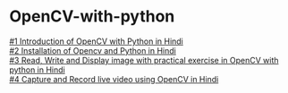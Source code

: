 # OpenCV-with-python

<a href="https://www.youtube.com/watch?v=3siXQD9-H4A">#1 Introduction of OpenCV with Python in Hindi</a> <br>
<a href="https://www.youtube.com/watch?v=fz4W-zb0mQI&t=11s">#2 Installation of Opencv and Python in Hindi</a> <br>
<a href="https://www.youtube.com/watch?v=rERLhr1cI8M&feature=youtu.be">#3 Read, Write and Display image with practical exercise in OpenCV with python in Hindi</a><br>
<a href="https://youtu.be/cALwiy5JMC8">#4 Capture and Record live video using OpenCV in Hindi</a><br>

